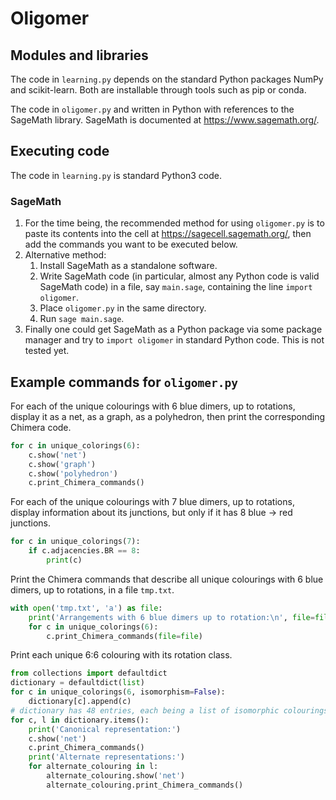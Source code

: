 # Oligomer



## Modules and libraries

The code in `learning.py` depends on the standard Python packages NumPy and scikit-learn. Both are installable through tools such as pip or conda.

The code in `oligomer.py` and written in Python with references to the SageMath library. SageMath is documented at https://www.sagemath.org/.

## Executing code

The code in `learning.py` is standard Python3 code.

### SageMath
1. For the time being, the recommended method for using `oligomer.py` is to paste its contents into the cell at https://sagecell.sagemath.org/, then add the commands you want to be executed below.
2. Alternative method: 
    1. Install SageMath as a standalone software.
    2. Write SageMath code (in particular, almost any Python code is valid SageMath code) in a file, say `main.sage`, containing the line `import oligomer`.
    3. Place `oligomer.py` in the same directory.
    4. Run `sage main.sage`.
3. Finally one could get SageMath as a Python package via some package manager and try to `import oligomer` in standard Python code. This is not tested yet.


## Example commands for `oligomer.py`

For each of the unique colourings with 6 blue dimers, up to rotations, display it as a net, as a graph, as a polyhedron, then print the corresponding Chimera code.

```python
for c in unique_colorings(6):
    c.show('net')
    c.show('graph')
    c.show('polyhedron')
    c.print_Chimera_commands()
```

For each of the unique colourings with 7 blue dimers, up to rotations, display information about its junctions, but only if it has 8 blue -> red junctions.

```python
for c in unique_colorings(7):
    if c.adjacencies.BR == 8:
        print(c)
```

Print the Chimera commands that describe all unique colourings with 6 blue dimers, up to rotations, in a file `tmp.txt`.

```python
with open('tmp.txt', 'a') as file:
    print('Arrangements with 6 blue dimers up to rotation:\n', file=file)
    for c in unique_colorings(6):
        c.print_Chimera_commands(file=file)
````

Print each unique 6:6 colouring with its rotation class. 

````python
from collections import defaultdict
dictionary = defaultdict(list)
for c in unique_colorings(6, isomorphism=False):
    dictionary[c].append(c)
# dictionary has 48 entries, each being a list of isomorphic colourings
for c, l in dictionary.items():
    print('Canonical representation:')
    c.show('net')
    c.print_Chimera_commands()
    print('Alternate representations:')
    for alternate_colouring in l:
        alternate_colouring.show('net')
        alternate_colouring.print_Chimera_commands()
````
